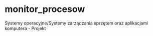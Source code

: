# monitor_procesow
Systemy operacyjne/Systemy zarządzania sprzętem oraz aplikacjami komputera - Projekt
